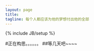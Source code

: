```yaml
---
layout: page
title: 
tagline: 每个人都应该为他的梦想付出他的全部
---
```

{% include JB/setup %}

#正在构思。。。。。。
##等几天吧~~~~


